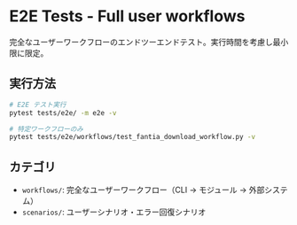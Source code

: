 # E2E Tests - Full user workflows

完全なユーザーワークフローのエンドツーエンドテスト。実行時間を考慮し最小限に限定。

## 実行方法

```bash
# E2E テスト実行
pytest tests/e2e/ -m e2e -v

# 特定ワークフローのみ
pytest tests/e2e/workflows/test_fantia_download_workflow.py -v
```

## カテゴリ

- `workflows/`: 完全なユーザーワークフロー（CLI → モジュール → 外部システム）
- `scenarios/`: ユーザーシナリオ・エラー回復シナリオ
